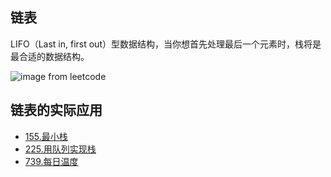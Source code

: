 ## 链表

LIFO（Last in, first out）型数据结构，当你想首先处理最后一个元素时，栈将是最合适的数据结构。

![image from leetcode](https://pic.leetcode-cn.com/691e2a8cca120acb18e77379c7cd7eec3835c8c102d1c699303f50accd1e09df-%E5%87%BA%E5%85%A5%E6%A0%88.gif)

## 链表的实际应用
- [155.最小栈](https://leetcode-cn.com/problems/min-stack/)
- [225.用队列实现栈](https://leetcode-cn.com/problems/implement-stack-using-queues/)
- [739.每日温度](https://leetcode-cn.com/problems/daily-temperatures/description/)